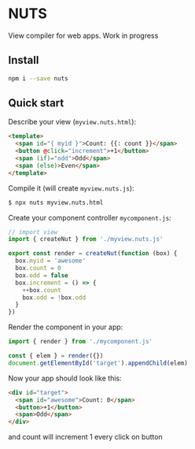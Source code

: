 NUTS
====

View compiler for web apps. Work in progress

## Install

```sh
npm i --save nuts
```

## Quick start

Describe your view (`myview.nuts.html`):

```html
<template>
  <span id="{ myid }">Count: {{: count }}</span>
  <button @click="increment">+1</button>
  <span (if)="odd">Odd</span>
  <span (else)>Even</span>
</template>
```

Compile it (will create `myview.nuts.js`):

```sh
$ npx nuts myview.nuts.html
```

Create your component controller `mycomponent.js`:

```js
// import view
import { createNut } from './myview.nuts.js'

export const render = createNut(function (box) {
  box.myid = 'awesome'
  box.count = 0
  box.odd = false
  box.increment = () => {
    ++box.count
    box.odd = !box.odd
  }
})
```

Render the component in your app:

```js
import { render } from './mycomponent.js'

const { elem } = render({})
document.getElementById('target').appendChild(elem)
```

Now your app should look like this:

```html
<div id="target">
  <span id="awesome">Count: 0</span>
  <button>+1</button>
  <span>Odd</span>
</div>
```

and count will increment 1 every click on button
